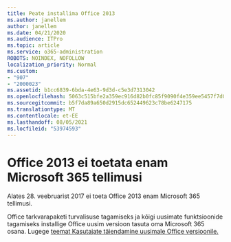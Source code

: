 ```yaml
---
title: Peate installima Office 2013
ms.author: janellem
author: janellem
ms.date: 04/21/2020
ms.audience: ITPro
ms.topic: article
ms.service: o365-administration
ROBOTS: NOINDEX, NOFOLLOW
localization_priority: Normal
ms.custom:
- "907"
- "2000023"
ms.assetid: b1cc6839-6bda-4e63-9d3d-c5e3d7313042
ms.openlocfilehash: 5063c515bfe2a359ec916d82b0fc85f9090f4e359ee5457f7d007693b71f7a06
ms.sourcegitcommit: b5f7da89a650d2915dc652449623c78be6247175
ms.translationtype: MT
ms.contentlocale: et-EE
ms.lasthandoff: 08/05/2021
ms.locfileid: "53974593"
---
```

# <a name="office-2013-is-no-longer-supported-in-microsoft-365-subscriptions"></a>Office 2013 ei toetata enam Microsoft 365 tellimusi

Alates 28. veebruarist 2017 ei toeta Office 2013 enam Microsoft 365 tellimusi.
  
Office tarkvarapaketi turvalisuse tagamiseks ja kõigi uusimate funktsioonide tagamiseks installige Office uusim versioon tasuta oma Microsoft 365 osana. Lugege [teemat Kasutajate täiendamine uusimale Office versioonile.](https://docs.microsoft.com/microsoft-365/admin/setup/upgrade-users-to-latest-office-client)
  